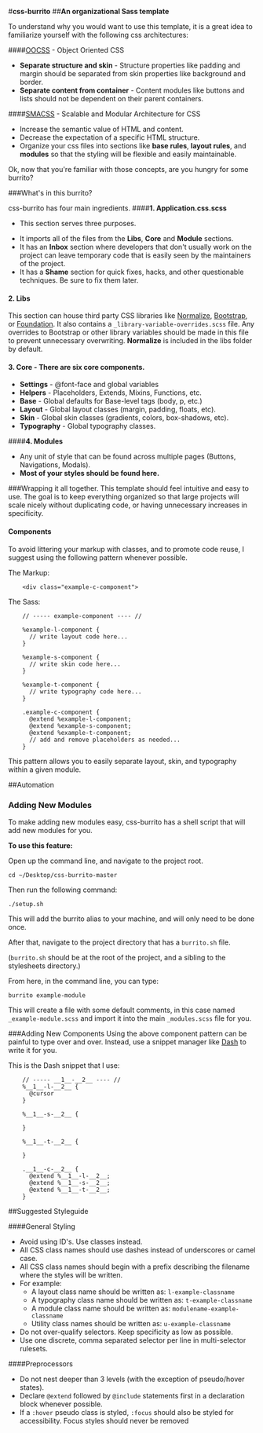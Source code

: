 #**css-burrito**
##**An organizational Sass template**

To understand why you would want to use this template, it is a great idea to familiarize yourself with the following css architectures:

####[OOCSS](http://oocss.org/) - Object Oriented CSS

* **Separate structure and skin** - Structure properties like padding and margin should be separated from skin properties like background and border.
* **Separate content from container** - Content modules like buttons and lists should not be dependent on their parent containers.

####[SMACSS](http://smacss.com/) - Scalable and Modular Architecture for CSS

* Increase the semantic value of HTML and content.
* Decrease the expectation of a specific HTML structure.
* Organize your css files into sections like **base rules**, **layout rules**, and **modules** so that the styling will be flexible and easily maintainable.

Ok, now that you're familiar with those concepts, are you hungry for some burrito?

###What's in this burrito?

css-burrito has four main ingredients.
####**1.  Application.css.scss**
- This section serves three purposes.
* It imports all of the files from the **Libs**, **Core** and **Module** sections.
* It has an **Inbox** section where developers that don't usually work on the project can leave temporary code that is easily seen by the maintainers of the project.
* It has a **Shame** section for quick fixes, hacks, and other questionable techniques.  Be sure to fix them later.

#### **2.  Libs**
This section can house third party CSS libraries like [Normalize](http://necolas.github.io/normalize.css/), [Bootstrap](http://getbootstrap.com/), or [Foundation](http://foundation.zurb.com/).
It also contains a ```_library-variable-overrides.scss``` file.  Any overrides to Bootstrap or other library variables should be made in this file to prevent unnecessary overwriting.
**Normalize** is included in the libs folder by default.

#### **3.  Core** -  There are six core components.
* **Settings** - @font-face and global variables
* **Helpers** - Placeholders, Extends, Mixins, Functions, etc.
* **Base** - Global defaults for Base-level tags (body, p, etc.)
* **Layout** - Global layout classes (margin, padding, floats, etc).
* **Skin** - Global skin classes (gradients, colors, box-shadows, etc).
* **Typography** - Global typography classes.

####**4.  Modules**
* Any unit of style that can be found across multiple pages (Buttons, Navigations, Modals).
* **Most of your styles should be found here.**

###Wrapping it all together.
This template should feel intuitive and easy to use.  The goal is to keep everything organized so that large projects will scale nicely without duplicating code, or having unnecessary increases in specificity.

#### Components

To avoid littering your markup with classes, and to promote code reuse, I suggest using the following pattern whenever possible.

The Markup:

        <div class="example-c-component">

The Sass:

        // ----- example-component ---- //

        %example-l-component {
          // write layout code here...
        }

        %example-s-component {
          // write skin code here...
        }

        %example-t-component {
          // write typography code here...
        }

        .example-c-component {
          @extend %example-l-component;
          @extend %example-s-component;
          @extend %example-t-component;
          // add and remove placeholders as needed...
        }

This pattern allows you to easily separate layout, skin, and typography within a given module.

##Automation
### Adding New Modules
To make adding new modules easy, css-burrito has a shell script that will add new modules for you.

**To use this feature:**

Open up the command line, and navigate to the project root.

```
cd ~/Desktop/css-burrito-master
```

Then run the following command:


```
./setup.sh
```

This will add the burrito alias to your machine, and will only need to be done once.

After that, navigate to the project directory that has a ```burrito.sh``` file.

(```burrito.sh``` should be at the root of the project, and a sibling to the stylesheets directory.)

From here, in the command line, you can type:

```
burrito example-module
```

This will create a file with some default comments, in this case named ```_example-module.scss``` and import it into the main ```_modules.scss``` file for you.

###Adding New Components
Using the above component pattern can be painful to type over and over.  Instead, use a snippet manager like [Dash](http://kapeli.com/dash) to write it for you.

This is the Dash snippet that I use:

        // ----- __1__-__2__ ---- //
        %__1__-l-__2__ {
          @cursor
        }

        %__1__-s-__2__ {

        }

        %__1__-t-__2__ {

        }

        .__1__-c-__2__ {
          @extend %__1__-l-__2__;
          @extend %__1__-s-__2__;
          @extend %__1__-t-__2__;
        }

##Suggested Styleguide

####General Styling
* Avoid using ID's.  Use classes instead.
* All CSS class names should use dashes instead of underscores or camel case.
* All CSS class names should begin with a prefix describing the filename where the styles will be written.
* For example:
    * A layout class name should be written as: ```l-example-classname```
    * A typography class name should be written as: ```t-example-classname```
    * A module class name should be written as: ```modulename-example-classname```
    * Utility class names should be written as: ```u-example-classname```
* Do not over-qualify selectors.  Keep specificity as low as possible.
* Use one discrete, comma separated selector per line in multi-selector rulesets.

####Preprocessors
* Do not nest deeper than 3 levels (with the exception of pseudo/hover states).
* Declare ```@extend``` followed by ```@include``` statements first in a declaration block whenever possible.
* If a ```:hover``` pseudo class is styled, ```:focus``` should also be styled for accessibility. Focus styles should never be removed
